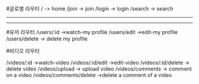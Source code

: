 #글로벌 라우터
/ -> home
/join -> join
/login -> login
/search -> search

--------------------------------

-----------------------------
#유저 라우터
/users/:id ->watch-my profile 
/users/edit ->edit-my profile 
/users/delete -> delete my profile



#비디오 라우터

/videos/:id ->watch-video 
/videos/:id/edit ->edit-video 
/videos/:id/delete -> delete video
/videos/upload -> upload video
/videos/comments -> comment on a video
/videos/comments/delete ->delete a comment of a video
